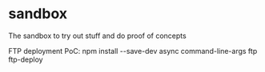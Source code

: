 # sandbox
The sandbox to try out stuff and do proof of concepts

FTP deployment PoC:
npm install --save-dev async command-line-args ftp ftp-deploy
